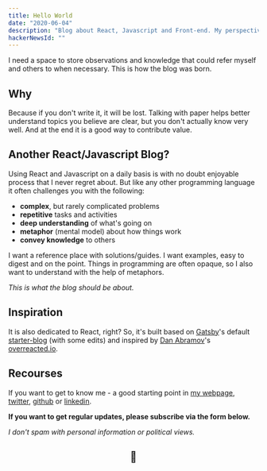 ```yaml
---
title: Hello World
date: "2020-06-04"
description: "Blog about React, Javascript and Front-end. My perspective on common web dev challenges."
hackerNewsId: ""
---
```


I need a space to store observations and knowledge that could refer myself and others to when necessary. This is how the blog was born.

## Why
Because if you don't write it, it will be lost. Talking with paper helps better understand topics you believe are clear, but you don't actually know very well. And at the end it is a good way to contribute value.

## Another React/Javascript Blog?
Using React and Javascript on a daily basis is with no doubt enjoyable process that I never regret about. But like any other programming language it often challenges you with the following:
 - **complex**, but rarely complicated problems
 - **repetitive** tasks and activities
 - **deep understanding** of what's going on
 - **metaphor** (mental model) about how things work
 - **convey knowledge** to others

I want a reference place with solutions/guides. I want examples, easy to digest and on the point. Things in programming are often opaque, so I also want to understand with the help of metaphors.

*This is what the blog should be about.*

## Inspiration
It is also dedicated to React, right? So, it's built based on [Gatsby](https://www.gatsbyjs.org/)'s default [starter-blog](https://github.com/gatsbyjs/gatsby-starter-blog) (with some edits) and inspired by [Dan Abramov](https://twitter.com/dan_abramov)'s [overreacted.io](https://overreacted.io).

## Recourses
If you want to get to know me - a good starting point in [my webpage](https://webup.org), [twitter](https://twitter.com/moubi), [github](https://github.com/moubi) or [linkedin](https://www.linkedin.com/in/moubi/).

**If you want to get regular updates, please subscribe via the form below.**

_I don't spam with personal information or political views._

<div align="center">
 <h2>👋</h2>
</div>
